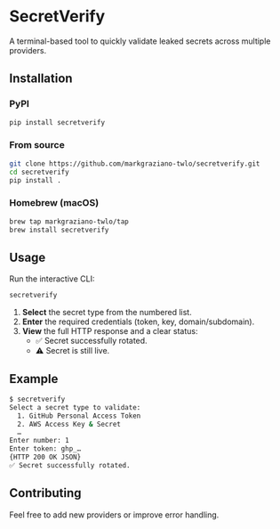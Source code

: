 # SecretVerify
A terminal-based tool to quickly validate leaked secrets across multiple providers.

## Installation

### PyPI
```bash
pip install secretverify
```

### From source
```bash
git clone https://github.com/markgraziano-twlo/secretverify.git
cd secretverify
pip install .
```

### Homebrew (macOS)
```bash
brew tap markgraziano-twlo/tap
brew install secretverify
```

## Usage

Run the interactive CLI:
```bash
secretverify
```

1. **Select** the secret type from the numbered list.
2. **Enter** the required credentials (token, key, domain/subdomain).
3. **View** the full HTTP response and a clear status:
   - ✅ Secret successfully rotated.
   - ⚠️ Secret is still live.

## Example

```bash
$ secretverify
Select a secret type to validate:
  1. GitHub Personal Access Token
  2. AWS Access Key & Secret
  …
Enter number: 1
Enter token: ghp_…
{HTTP 200 OK JSON}
✅ Secret successfully rotated.
```

## Contributing
Feel free to add new providers or improve error handling.